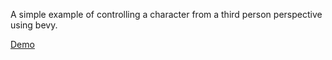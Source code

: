 А simple example of controlling a character from a third person perspective using bevy.

[Demo](https://hattiffnat.github.io/bevy_third_person_camera_example/ "Open demo in browser")
